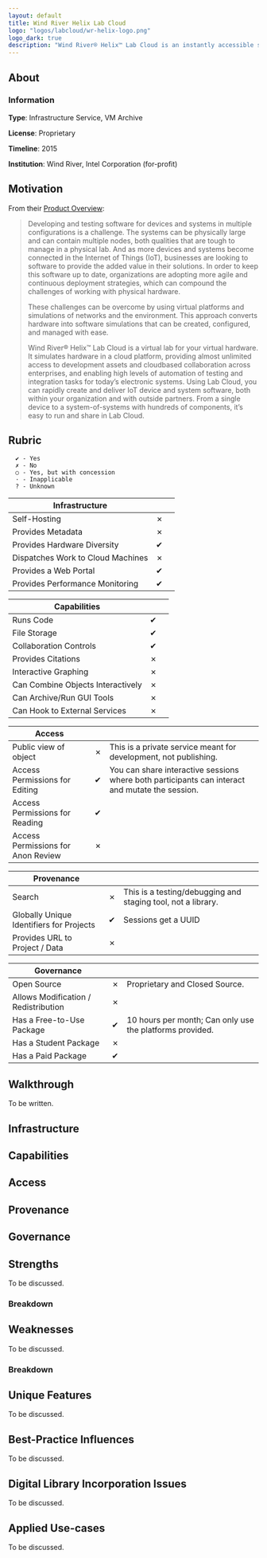 ```yaml
---
layout: default
title: Wind River Helix Lab Cloud
logo: "logos/labcloud/wr-helix-logo.png"
logo_dark: true
description: "Wind River® Helix™ Lab Cloud is an instantly accessible software lab that improves team collaboration and makes Internet of Things (IoT) development easier for everyone."
---
```


## About

### Information

**Type**: Infrastructure Service, VM Archive

**License**: Proprietary

**Timeline**: 2015

**Institution**: Wind River, Intel Corporation (for-profit)

## Motivation

From their [Product Overview](http://www.windriver.com/products/product-overviews/wr-lab-cloud_overview.pdf):

>Developing and testing software for devices and systems in multiple configurations is a
challenge. The systems can be physically large and can contain multiple nodes, both qualities
that are tough to manage in a physical lab. And as more devices and systems become
connected in the Internet of Things (IoT), businesses are looking to software to provide the
added value in their solutions. In order to keep this software up to date, organizations are
adopting more agile and continuous deployment strategies, which can compound the challenges
of working with physical hardware.
>
> These challenges can be overcome by using virtual platforms and simulations of networks
and the environment. This approach converts hardware into software simulations that can
be created, configured, and managed with ease.
>
> Wind River® Helix™ Lab Cloud is a virtual lab for your virtual hardware. It simulates hardware
in a cloud platform, providing almost unlimited access to development assets and cloudbased
collaboration across enterprises, and enabling high levels of automation of testing
and integration tasks for today’s electronic systems. Using Lab Cloud, you can rapidly create
and deliver IoT device and system software, both within your organization and with outside
partners. From a single device to a system-of-systems with hundreds of components, it’s
easy to run and share in Lab Cloud.

## Rubric

```
  ✔ - Yes
  ✗ - No
  ○ - Yes, but with concession
  · - Inapplicable
  ? - Unknown
```

| Infrastructure                       |     |            |
| ------------------------------------ | --- | ---------- |
| Self-Hosting                         |  ✗  | |
| Provides Metadata                    |  ✗  | |
| Provides Hardware Diversity          |  ✔  | |
| Dispatches Work to Cloud Machines    |  ✗  | |
| Provides a Web Portal                |  ✔  | |
| Provides Performance Monitoring      |  ✔  | |

| Capabilities                         |     |            |
| ------------------------------------ | --- | ---------- |
| Runs Code                            |  ✔  | |
| File Storage                         |  ✔  | |
| Collaboration Controls               |  ✔  | |
| Provides Citations                   |  ✗  | |
| Interactive Graphing                 |  ✗  | |
| Can Combine Objects Interactively    |  ✗  | |
| Can Archive/Run GUI Tools            |  ✗  | |
| Can Hook to External Services        |  ✗  | |

| Access                               |     |            |
| ------------------------------------ | --- | ---------- |
| Public view of object                |  ✗  | This is a private service meant for development, not publishing. |
| Access Permissions for Editing       |  ✔  | You can share interactive sessions where both participants can interact and mutate the session. |
| Access Permissions for Reading       |  ✔  | |
| Access Permissions for Anon Review   |  ✗  | |

| Provenance                               |     |            |
| ---------------------------------------- | --- | ---------- |
| Search                                   | ✗ | This is a testing/debugging and staging tool, not a library. |
| Globally Unique Identifiers for Projects | ✔ | Sessions get a UUID |
| Provides URL to Project / Data           | ✗ | |

| Governance                           |     |            |
| ------------------------------------ | --- | ---------- |
| Open Source                          |  ✗  | Proprietary and Closed Source. |
| Allows Modification / Redistribution |  ✗  | |
| Has a Free-to-Use Package            |  ✔  | 10 hours per month; Can only use the platforms provided. |
| Has a Student Package                |  ✗  |            |
| Has a Paid Package                   |  ✔  |            |

## Walkthrough

To be written.

## Infrastructure

## Capabilities

## Access

## Provenance

## Governance

## Strengths

To be discussed.

### Breakdown

## Weaknesses

To be discussed.

### Breakdown

## Unique Features

To be discussed.

## Best-Practice Influences

To be discussed.

## Digital Library Incorporation Issues

To be discussed.

## Applied Use-cases

To be discussed.
